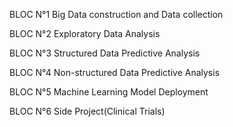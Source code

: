 
BLOC N°1 Big Data construction and Data collection  

BLOC N°2 Exploratory Data Analysis 

BLOC N°3 Structured Data Predictive Analysis

BLOC N°4  Non-structured Data Predictive Analysis

BLOC N°5 Machine Learning Model Deployment

BLOC N°6 Side Project(Clinical Trials)
